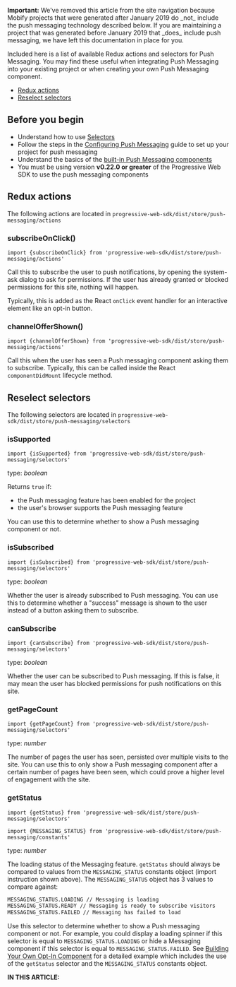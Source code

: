 <div class="c-callout c--important">
  <p>
    <strong>Important:</strong> We've removed this article from the site navigation because Mobify projects that were generated after January 2019 do _not_ include the push messaging technology described below. If you are maintaining a project that was generated before January 2019 that _does_ include push messaging, we have left this documentation in place for you.
  </p>
</div>

Included here is a list of available Redux actions and selectors for
Push Messaging. You may find these useful when integrating Push Messaging into
your existing project or when creating your own Push Messaging component.

* [Redux actions](#redux-actions)
* [Reselect selectors](#reselect-selectors)

## Before you begin 

- Understand how to use [Selectors](../../guides/selectors)
- Follow the steps in the [Configuring Push Messaging](../configuration) guide
  to set up your project for push messaging
- Understand the basics of the [built-in Push Messaging
  components](../push-messaging-usage/)
- You must be using version **v0.22.0 or greater** of the Progressive Web SDK to
  use the push messaging components

## Redux actions 
The following actions are located in
`progressive-web-sdk/dist/store/push-messaging/actions`

### subscribeOnClick()
`import {subscribeOnClick} from
'progressive-web-sdk/dist/store/push-messaging/actions'`

Call this to subscribe the user to push notifications, by opening the system-ask
dialog to ask for permissions. If the user has already granted or blocked
permissions for this site, nothing will happen.

Typically, this is added as the React `onClick` event handler for an interactive
element like an opt-in button.

### channelOfferShown()
`import {channelOfferShown} from
'progressive-web-sdk/dist/store/push-messaging/actions'`

Call this when the user has seen a Push messaging component asking them to
subscribe. Typically, this can be called inside the React `componentDidMount`
lifecycle method.

## Reselect selectors 
The following selectors are located in
`progressive-web-sdk/dist/store/push-messaging/selectors`

### isSupported
`import {isSupported} from
'progressive-web-sdk/dist/store/push-messaging/selectors'`

type: _boolean_

Returns `true` if:
* the Push messaging feature has been enabled for the project
* the user's browser supports the Push messaging feature

You can use this to determine whether to show a Push messaging component or not.

### isSubscribed
`import {isSubscribed} from
'progressive-web-sdk/dist/store/push-messaging/selectors'`

type: _boolean_

Whether the user is already subscribed to Push messaging. You can use this to
determine whether a "success" message is shown to the user instead of a button
asking them to subscribe.

### canSubscribe
`import {canSubscribe} from
'progressive-web-sdk/dist/store/push-messaging/selectors'`

type: _boolean_

Whether the user can be subscribed to Push messaging. If this is false, it may
mean the user has blocked permissions for push notifications on this site.

### getPageCount
`import {getPageCount} from
'progressive-web-sdk/dist/store/push-messaging/selectors'`

type: _number_

The number of pages the user has seen, persisted over multiple visits to the
site. You can use this to only show a Push messaging component after a certain
number of pages have been seen, which could prove a higher level of engagement
with the site.

### getStatus
`import {getStatus} from
'progressive-web-sdk/dist/store/push-messaging/selectors'`

`import {MESSAGING_STATUS} from
'progressive-web-sdk/dist/store/push-messaging/constants'`

type: _number_

The loading status of the Messaging feature. `getStatus` should always be
compared to values from the `MESSAGING_STATUS` constants object (import
instruction shown above). The `MESSAGING_STATUS` object has 3 values to compare
against:

```bash
MESSAGING_STATUS.LOADING // Messaging is loading
MESSAGING_STATUS.READY // Messaging is ready to subscribe visitors
MESSAGING_STATUS.FAILED // Messaging has failed to load
```

Use this selector to determine whether to show a Push messaging component or
not. For example, you could display a loading spinner if this selector is equal
to `MESSAGING_STATUS.LOADING` or hide a Messaging component if this selector is
equal to `MESSAGING_STATUS.FAILED`. See [Building Your Own Opt-In
Component](../building-your-own/#example) for a detailed example which includes
the use of the `getStatus` selector and the `MESSAGING_STATUS` constants object.


<div id="toc"><p class="u-text-size-smaller u-margin-start u-margin-bottom"><b>IN THIS ARTICLE:</b></p></div>